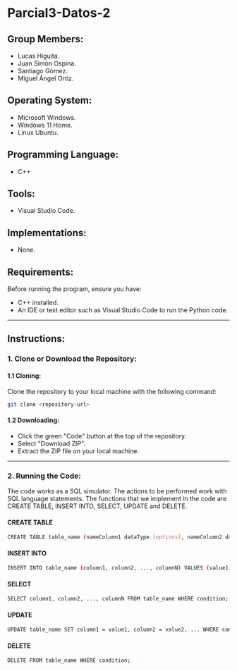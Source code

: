 # Parcial3-Datos-2

## Group Members:
  - Lucas Higuita.
  - Juan Simón Ospina.
  - Santiago Gómez.
  - Miguel Ángel Ortiz.

## Operating System:
  - Microsoft Windows.
  - Windows 11 Home.
  - Linux Ubuntu.

## Programming Language:
  - C++

## Tools:
  - Visual Studio Code.

## Implementations:
  - None.

## Requirements:
Before running the program, ensure you have:
  - C++ installed.
  - An IDE or text editor such as Visual Studio Code to run the Python code.

---

## Instructions:

### 1. Clone or Download the Repository:

#### 1.1 Cloning:
Clone the repository to your local machine with the following command:
```bash
git clone <repository-url>
```
#### 1.2 Downloading:
  - Click the green "Code" button at the top of the repository.
  - Select "Download ZIP".
  - Extract the ZIP file on your local machine.

---

### 2. Running the Code:

The code works as a SQL simulator. The actions to be performed work with SQL language statements.
The functions that we implement in the code are CREATE TABLE, INSERT INTO, SELECT, UPDATE and DELETE.

#### CREATE TABLE
```bash
CREATE TABLE table_name (nameColumn1 dataType [options], nameColumn2 dataType [options], ..., nameColumnN dataType [options]);
```

#### INSERT INTO
```bash
INSERT INTO table_name (column1, column2, ..., columnN) VALUES (value1, value2, ..., valueN);
```

#### SELECT
```bash
SELECT column1, column2, ..., columnN FROM table_name WHERE condition;
```

#### UPDATE
```bash
UPDATE table_name SET column1 = value1, column2 = value2, ... WHERE condition;
```

#### DELETE
```bash
DELETE FROM table_name WHERE condition;
```
